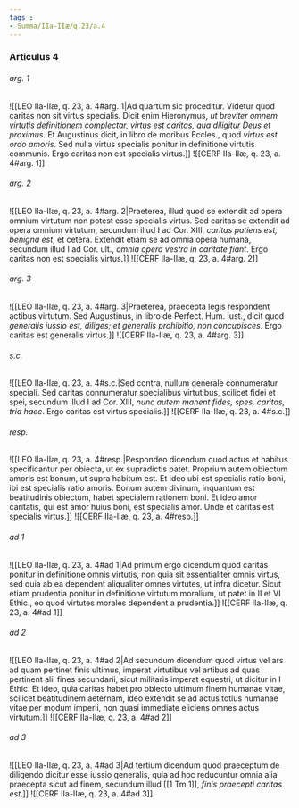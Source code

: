 ```yaml
---
tags : 
- Summa/IIa-IIæ/q.23/a.4
---
```


### Articulus 4

###### arg. 1
![[LEO IIa-IIæ, q. 23, a. 4#arg. 1|Ad quartum sic proceditur. Videtur quod caritas non sit virtus specialis. Dicit enim Hieronymus, *ut breviter omnem virtutis definitionem complectar, virtus est caritas, qua diligitur Deus et proximus*. Et Augustinus dicit, in libro de moribus Eccles., quod *virtus est ordo amoris*. Sed nulla virtus specialis ponitur in definitione virtutis communis. Ergo caritas non est specialis virtus.]]
![[CERF IIa-IIæ, q. 23, a. 4#arg. 1]]

###### arg. 2
![[LEO IIa-IIæ, q. 23, a. 4#arg. 2|Praeterea, illud quod se extendit ad opera omnium virtutum non potest esse specialis virtus. Sed caritas se extendit ad opera omnium virtutum, secundum illud I ad Cor. XIII, *caritas patiens est, benigna est*, et cetera. Extendit etiam se ad omnia opera humana, secundum illud I ad Cor. ult., *omnia opera vestra in caritate fiant*. Ergo caritas non est specialis virtus.]]
![[CERF IIa-IIæ, q. 23, a. 4#arg. 2]]

###### arg. 3
![[LEO IIa-IIæ, q. 23, a. 4#arg. 3|Praeterea, praecepta legis respondent actibus virtutum. Sed Augustinus, in libro de Perfect. Hum. Iust., dicit quod *generalis iussio est, diliges; et generalis prohibitio, non concupisces*. Ergo caritas est generalis virtus.]]
![[CERF IIa-IIæ, q. 23, a. 4#arg. 3]]

###### s.c.
![[LEO IIa-IIæ, q. 23, a. 4#s.c.|Sed contra, nullum generale connumeratur speciali. Sed caritas connumeratur specialibus virtutibus, scilicet fidei et spei, secundum illud I ad Cor. XIII, *nunc autem manent fides, spes, caritas, tria haec*. Ergo caritas est virtus specialis.]]
![[CERF IIa-IIæ, q. 23, a. 4#s.c.]]

###### resp.
![[LEO IIa-IIæ, q. 23, a. 4#resp.|Respondeo dicendum quod actus et habitus specificantur per obiecta, ut ex supradictis patet. Proprium autem obiectum amoris est bonum, ut supra habitum est. Et ideo ubi est specialis ratio boni, ibi est specialis ratio amoris. Bonum autem divinum, inquantum est beatitudinis obiectum, habet specialem rationem boni. Et ideo amor caritatis, qui est amor huius boni, est specialis amor. Unde et caritas est specialis virtus.]]
![[CERF IIa-IIæ, q. 23, a. 4#resp.]]

###### ad 1
![[LEO IIa-IIæ, q. 23, a. 4#ad 1|Ad primum ergo dicendum quod caritas ponitur in definitione omnis virtutis, non quia sit essentialiter omnis virtus, sed quia ab ea dependent aliqualiter omnes virtutes, ut infra dicetur. Sicut etiam prudentia ponitur in definitione virtutum moralium, ut patet in II et VI Ethic., eo quod virtutes morales dependent a prudentia.]]
![[CERF IIa-IIæ, q. 23, a. 4#ad 1]]

###### ad 2
![[LEO IIa-IIæ, q. 23, a. 4#ad 2|Ad secundum dicendum quod virtus vel ars ad quam pertinet finis ultimus, imperat virtutibus vel artibus ad quas pertinent alii fines secundarii, sicut militaris imperat equestri, ut dicitur in I Ethic. Et ideo, quia caritas habet pro obiecto ultimum finem humanae vitae, scilicet beatitudinem aeternam, ideo extendit se ad actus totius humanae vitae per modum imperii, non quasi immediate eliciens omnes actus virtutum.]]
![[CERF IIa-IIæ, q. 23, a. 4#ad 2]]

###### ad 3
![[LEO IIa-IIæ, q. 23, a. 4#ad 3|Ad tertium dicendum quod praeceptum de diligendo dicitur esse iussio generalis, quia ad hoc reducuntur omnia alia praecepta sicut ad finem, secundum illud [[1 Tm 1]], *finis praecepti caritas est*.]]
![[CERF IIa-IIæ, q. 23, a. 4#ad 3]]

